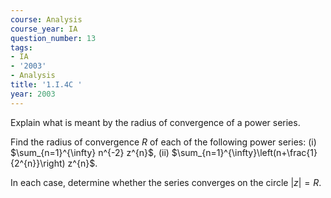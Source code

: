 ```yaml
---
course: Analysis
course_year: IA
question_number: 13
tags:
- IA
- '2003'
- Analysis
title: '1.I.4C '
year: 2003
---
```



Explain what is meant by the radius of convergence of a power series.

Find the radius of convergence $R$ of each of the following power series:
(i) $\sum_{n=1}^{\infty} n^{-2} z^{n}$,
(ii) $\sum_{n=1}^{\infty}\left(n+\frac{1}{2^{n}}\right) z^{n}$.

In each case, determine whether the series converges on the circle $|z|=R$.
